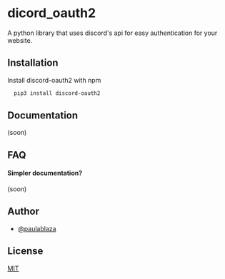 # dicord_oauth2

A python library that uses discord's api for easy authentication for your website.

## Installation

Install discord-oauth2 with npm

```bash
  pip3 install discord-oauth2
```

## Documentation

(soon)

## FAQ

#### Simpler documentation?

(soon)

## Author

- [@paulablaza](https://www.github.com/paulablaza)

## License

[MIT](https://choosealicense.com/licenses/mit/)
